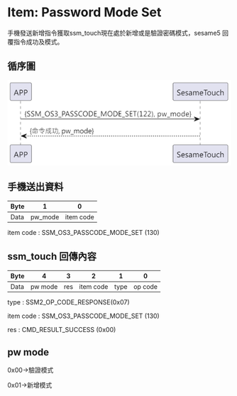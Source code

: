 # Item: Password Mode Set

手機發送新增指令獲取ssm_touch現在處於新增或是驗證密碼模式，sesame5 回覆指令成功及模式。

## 循序圖
<p align="left" >
  <img src="../src/pw_mode_set/pw_mode_set.png" alt="" title="">
</p>

## 手機送出資料
| Byte |1        | 0         |
|------|:-------:|:---------:|
| Data |pw_mode| item code |

item code : SSM_OS3_PASSCODE_MODE_SET (130)


## ssm_touch 回傳內容
| Byte |    4    | 3   | 2  | 1    | 0  |
|------|:-------:|:---:|:--:|:----:|:--:|
| Data | pw mode | res | item code | type |op code|

type : SSM2_OP_CODE_RESPONSE(0x07)

item code : SSM_OS3_PASSCODE_MODE_SET (130)

res : CMD_RESULT_SUCCESS (0x00)

## pw mode

0x00->驗證模式      

0x01->新增模式